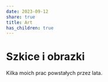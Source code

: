 ```yaml
---
date: 2023-09-12
share: true
title: Art
has_children: true
---
```



# Szkice i obrazki

Kilka moich prac powstałych przez lata.